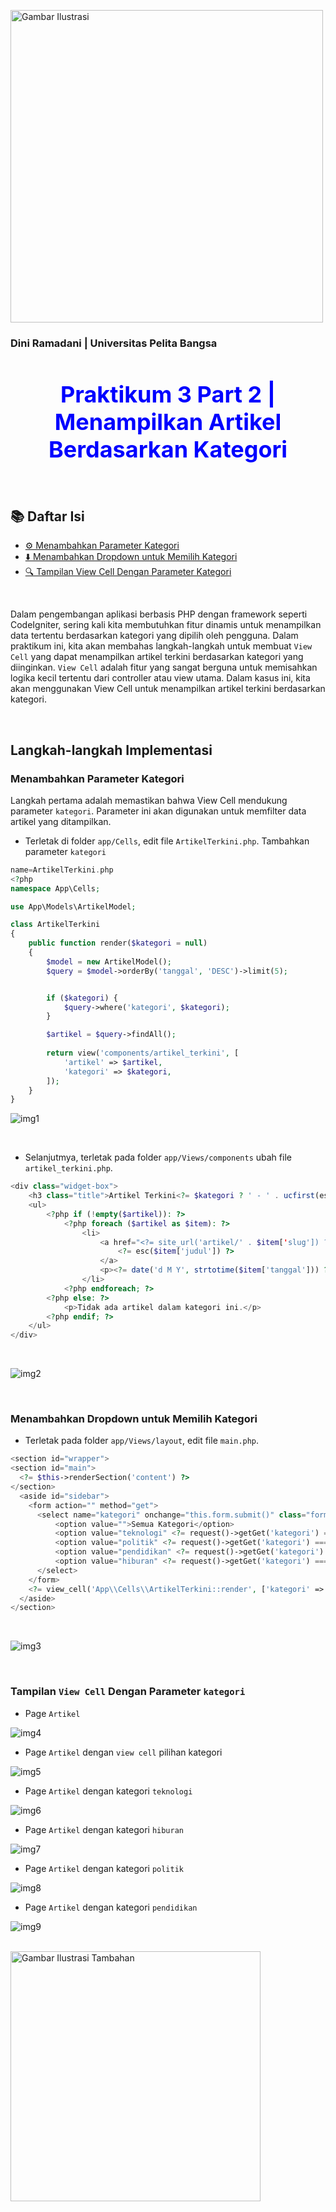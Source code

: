 <img src="https://media2.giphy.com/media/v1.Y2lkPTc5MGI3NjExbmhmaTQzeTkyM2thcjd1Mnlwa2d5eWp5cTU3Nnk4ZGpnc2RocTdnZiZlcD12MV9pbnRlcm5hbF9naWZfYnlfaWQmY3Q9cw/lM2TNaYAer3NN4d6eF/giphy.gif"  
     style="width: 500px; height: auto;" 
     alt="Gambar Ilustrasi"/>

### Dini Ramadani | Universitas Pelita Bangsa

<h1 style="color: blue; font-size: 36px; text-align: center;">Praktikum 3 Part 2 | Menampilkan Artikel Berdasarkan Kategori</h1>
<br>

<div class="navbar">
  <h2>📚 Daftar Isi</h2>
    <ul class="toc-list">
    <li><a href="#menambahkan-parameter-kategori">⚙️ Menambahkan Parameter Kategori</a></li>
    <li><a href="#menambahkan-dropdown-untuk-memilih-kategori">⬇️ Menambahkan Dropdown untuk Memilih Kategori</a></li>
    <li><a href="#tampilan-view-cell-dengan-parameter-kategori">🔍 Tampilan View Cell Dengan Parameter Kategori</a></li>
  </ul>
</div>
<br>

Dalam pengembangan aplikasi berbasis PHP dengan framework seperti CodeIgniter, sering kali kita membutuhkan fitur dinamis untuk menampilkan data tertentu berdasarkan kategori yang dipilih oleh pengguna. Dalam praktikum ini, kita akan membahas langkah-langkah untuk membuat ``View Cell`` yang dapat menampilkan artikel terkini berdasarkan kategori yang diinginkan. ``View Cell`` adalah fitur yang sangat berguna untuk memisahkan logika kecil tertentu dari controller atau view utama. Dalam kasus ini, kita akan menggunakan View Cell untuk menampilkan artikel terkini berdasarkan kategori.

<br>

## Langkah-langkah Implementasi

### Menambahkan Parameter Kategori

Langkah pertama adalah memastikan bahwa View Cell mendukung parameter ``kategori``. Parameter ini akan digunakan untuk memfilter data artikel yang ditampilkan.

- Terletak di folder ``app/Cells``, edit file ``ArtikelTerkini.php``. Tambahkan parameter ``kategori``

```php 
name=ArtikelTerkini.php
<?php
namespace App\Cells;

use App\Models\ArtikelModel;

class ArtikelTerkini
{
    public function render($kategori = null)
    {
        $model = new ArtikelModel();
        $query = $model->orderBy('tanggal', 'DESC')->limit(5);


        if ($kategori) {
            $query->where('kategori', $kategori);
        }

        $artikel = $query->findAll();
        
        return view('components/artikel_terkini', [
            'artikel' => $artikel,
            'kategori' => $kategori,
        ]);
    }
}
```

![img1](assets/img/artikelterkini.png)
<br>

<br>


- Selanjutmya, terletak pada folder ``app/Views/components`` ubah file ``artikel_terkini.php``. 

```php 
<div class="widget-box">
    <h3 class="title">Artikel Terkini<?= $kategori ? ' - ' . ucfirst(esc($kategori)) : ''; ?></h3>
    <ul>
        <?php if (!empty($artikel)): ?>
            <?php foreach ($artikel as $item): ?>
                <li>
                    <a href="<?= site_url('artikel/' . $item['slug']) ?>">
                        <?= esc($item['judul']) ?>
                    </a>
                    <p><?= date('d M Y', strtotime($item['tanggal'])) ?></p>
                </li>
            <?php endforeach; ?>
        <?php else: ?>
            <p>Tidak ada artikel dalam kategori ini.</p>
        <?php endif; ?>
    </ul>
</div>
```

<br>

![img2](assets/img/artikel_terkini.png)
<br>

<br>

### Menambahkan Dropdown untuk Memilih Kategori

- Terletak pada folder ``app/Views/layout``, edit file ``main.php``.

```php
<section id="wrapper">
<section id="main">
  <?= $this->renderSection('content') ?>
</section>
  <aside id="sidebar">
    <form action="" method="get">
      <select name="kategori" onchange="this.form.submit()" class="form-select">
          <option value="">Semua Kategori</option>
          <option value="teknologi" <?= request()->getGet('kategori') === 'teknologi' ? 'selected' : ''; ?>>Teknologi</option>
          <option value="politik" <?= request()->getGet('kategori') === 'politik' ? 'selected' : ''; ?>>Politik</option>
          <option value="pendidikan" <?= request()->getGet('kategori') === 'pendidikan' ? 'selected' : ''; ?>>Pendidikan</option>
          <option value="hiburan" <?= request()->getGet('kategori') === 'hiburan' ? 'selected' : ''; ?>>Hiburan</option>
      </select>
    </form>
    <?= view_cell('App\\Cells\\ArtikelTerkini::render', ['kategori' => request()->getGet('kategori')]) ?>
  </aside>
</section>
```

<br>

![img3](assets/img/dropdown.png)
<br>

<br>

### Tampilan ``View Cell`` Dengan Parameter ``kategori``

- Page ``Artikel``

![img4](assets/img/artikel.png)
<br>

- Page ``Artikel`` dengan ``view cell`` pilihan kategori

![img5](assets/img/pilihkategori.png)
<br>

- Page ``Artikel`` dengan kategori ``teknologi``

![img6](assets/img/teknologi.png)
<br>

- Page ``Artikel`` dengan kategori ``hiburan``

![img7](assets/img/hiburan.png)
<br>

- Page ``Artikel`` dengan kategori ``politik``

![img8](assets/img/politik.png)
<br>

- Page ``Artikel`` dengan kategori ``pendidikan``

![img9](assets/img/pendidikan.png)
<br>

<br>

<div class="centered">
  <img src="https://media.giphy.com/media/XLx9jXZXzm8Sv415Tf/giphy.gif?cid=ecf05e47hk6i4tunpqmceczwxjzujix9sxxpbjv2f4woa33v&ep=v1_stickers_search&rid=giphy.gif&ct=s" 
       style="width: 400px; height: auto;" 
       alt="Gambar Ilustrasi Tambahan"/>
</div>